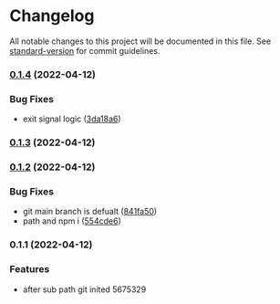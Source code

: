 # Changelog

All notable changes to this project will be documented in this file. See [standard-version](https://github.com/conventional-changelog/standard-version) for commit guidelines.

### [0.1.4](https://github.com/codestates/sw-repo-manager/compare/v0.1.3...v0.1.4) (2022-04-12)


### Bug Fixes

* exit signal logic ([3da18a6](https://github.com/codestates/sw-repo-manager/commit/3da18a61799bd9923700eaab32cd02e06a5f5976))

### [0.1.3](https://github.com/codestates/sw-repo-manager/compare/v0.1.2...v0.1.3) (2022-04-12)

### [0.1.2](https://github.com/codestates/sw-repo-manager/compare/v0.1.1...v0.1.2) (2022-04-12)


### Bug Fixes

* git main branch is defualt ([841fa50](https://github.com/codestates/sw-repo-manager/commit/841fa500c7eb13c6353d2b5aad8253ff1fc48137))
* path and npm i ([554cde6](https://github.com/codestates/sw-repo-manager/commit/554cde6e2c9d24849ea9d13bd3f44473e108bcb4))

### 0.1.1 (2022-04-12)


### Features

* after sub path git inited 5675329
